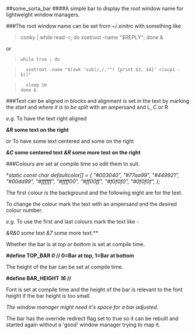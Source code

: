 ##some_sorta_bar
####A simple bar to display the root window name for lightweight window managers.

###The root window name can be set from ~/.xinitrc with something like

>	conky | while read -r; do xsetroot -name "$REPLY"; done &

or

>	  while true ; do

>		xsetroot -name "$(awk 'sub(/,/,"") {print $3, $4}' <(acpi -b))"

>		sleep 1m
>	  done &

###Text can be aligned in blocks and alignment is set in the text by marking the *start* and *where it is to be split* with an ampersand and L, C or R

*e.g.* To have the text right aligned

***&R* some text on the right**

*or* To have some text centered and some on the right


***&C* some centered text *&R* some more text on the right**

###Colours are set at compile time so edit them to suit.

**static const char *defaultcolor[] = { "#003040", "#77aa99", "#449921", "#00dd99", "#ffffff", "#ffff00", "#ff00ff", "#f0f0f0", "#0f0f0f", };**

The first colour is the background and the following eight are for the text.

To change the colour mark the text with an ampersand and the desired colour number.

*e.g.* To use the first and last colours mark the text like -

**&R*&0* some text *&7* some more text.**

Whether the bar is at *top or bottom* is set at compile time.

**#define TOP_BAR *0*        // 0=Bar at top, 1=Bar at bottom**

The height of the bar can be set at compile time.

**#define BAR_HEIGHT *16*    //**

Font is set at compile time and the height of the bar is relevant to the font height 
if the bar height is too small.

*The window manager might need it's space for a bar adjusted.*

The bar has the override redirect flag set to true so it can be rebuilt and started again without a 'good' window manager trying to map it.
